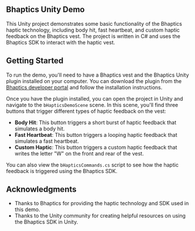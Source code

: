 ## Bhaptics Unity Demo

This Unity project demonstrates some basic functionality of the Bhaptics haptic technology, including body hit, fast heartbeat, and custom haptic feedback on the Bhaptics vest. The project is written in C# and uses the Bhaptics SDK to interact with the haptic vest.

## Getting Started

To run the demo, you'll need to have a Bhaptics vest and the Bhaptics Unity plugin installed on your computer. You can download the plugin from the [Bhaptics developer portal](https://developers.bhaptics.com/unity-plugin/) and follow the installation instructions.

Once you have the plugin installed, you can open the project in Unity and navigate to the `bHapticsDemoScene` scene. In this scene, you'll find three buttons that trigger different types of haptic feedback on the vest:

- **Body Hit**: This button triggers a short burst of haptic feedback that simulates a body hit.
- **Fast Heartbeat**: This button triggers a looping haptic feedback that simulates a fast heartbeat.
- **Custom Haptic**: This button triggers a custom haptic feedback that writes the letter "W" on the front and rear of the vest.

You can also view the `bHapticsCommands.cs` script to see how the haptic feedback is triggered using the Bhaptics SDK.

## Acknowledgments

- Thanks to Bhaptics for providing the haptic technology and SDK used in this demo.
- Thanks to the Unity community for creating helpful resources on using the Bhaptics SDK in Unity.
